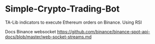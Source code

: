 # Simple-Crypto-Trading-Bot
TA-Lib indicators to execute Ethereum orders on Binance. Using RSI


Docs
Binance websocket
https://github.com/binance/binance-spot-api-docs/blob/master/web-socket-streams.md